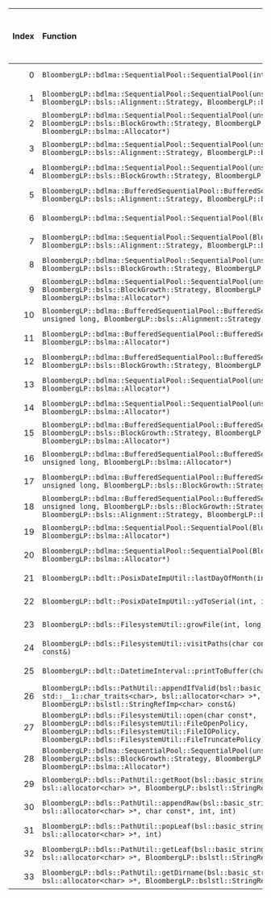 |   Index | Function                                                                                                                                                                                                                    |   Difference in number of lines |   Function size difference in bytes | Disassembly                                                                |   Number of lines in assumed build | Number of bytes in assumed build   |   Number of lines in ignored build | Number of bytes in ignored build   |
|--------:|:----------------------------------------------------------------------------------------------------------------------------------------------------------------------------------------------------------------------------|--------------------------------:|------------------------------------:|:---------------------------------------------------------------------------|-----------------------------------:|:-----------------------------------|-----------------------------------:|:-----------------------------------|
|       0 | `BloombergLP::bdlma::SequentialPool::SequentialPool(int)`                                                                                                                                                                   |                               4 |                                  16 | [Assumed](0.assume.s.txt), [Ignored](0.none.s.txt), [Diff](0.diff.html)    |                                208 | 4,242,992                          |                                192 | 4,242,912                          |
|       1 | `BloombergLP::bdlma::SequentialPool::SequentialPool(unsigned long, BloombergLP::bsls::Alignment::Strategy, BloombergLP::bslma::Allocator*)`                                                                                 |                               4 |                                  16 | [Assumed](1.assume.s.txt), [Ignored](1.none.s.txt), [Diff](1.diff.html)    |                                240 | 4,244,000                          |                                224 | 4,243,904                          |
|       2 | `BloombergLP::bdlma::SequentialPool::SequentialPool(unsigned long, BloombergLP::bsls::BlockGrowth::Strategy, BloombergLP::bsls::Alignment::Strategy, BloombergLP::bslma::Allocator*)`                                       |                               4 |                                  16 | [Assumed](2.assume.s.txt), [Ignored](2.none.s.txt), [Diff](2.diff.html)    |                                240 | 4,244,240                          |                                224 | 4,244,128                          |
|       3 | `BloombergLP::bdlma::SequentialPool::SequentialPool(unsigned long, unsigned long, BloombergLP::bsls::Alignment::Strategy, BloombergLP::bslma::Allocator*)`                                                                  |                               4 |                                  16 | [Assumed](3.assume.s.txt), [Ignored](3.none.s.txt), [Diff](3.diff.html)    |                                288 | 4,245,008                          |                                272 | 4,244,864                          |
|       4 | `BloombergLP::bdlma::SequentialPool::SequentialPool(unsigned long, unsigned long, BloombergLP::bsls::BlockGrowth::Strategy, BloombergLP::bslma::Allocator*)`                                                                |                               4 |                                  16 | [Assumed](4.assume.s.txt), [Ignored](4.none.s.txt), [Diff](4.diff.html)    |                                272 | 4,244,736                          |                                256 | 4,244,608                          |
|       5 | `BloombergLP::bdlma::BufferedSequentialPool::BufferedSequentialPool(char*, unsigned long, BloombergLP::bsls::Alignment::Strategy, BloombergLP::bslma::Allocator*)`                                                          |                               3 |                                  16 | [Assumed](5.assume.s.txt), [Ignored](5.none.s.txt), [Diff](5.diff.html)    |                                112 | 4,241,344                          |                                 96 | 4,241,328                          |
|       6 | `BloombergLP::bdlma::SequentialPool::SequentialPool(BloombergLP::bslma::Allocator*)`                                                                                                                                        |                               3 |                                  16 | [Assumed](6.assume.s.txt), [Ignored](6.none.s.txt), [Diff](6.diff.html)    |                                128 | 4,242,432                          |                                112 | 4,242,384                          |
|       7 | `BloombergLP::bdlma::SequentialPool::SequentialPool(BloombergLP::bsls::BlockGrowth::Strategy, BloombergLP::bsls::Alignment::Strategy, BloombergLP::bslma::Allocator*)`                                                      |                               3 |                                  16 | [Assumed](7.assume.s.txt), [Ignored](7.none.s.txt), [Diff](7.diff.html)    |                                160 | 4,242,832                          |                                144 | 4,242,768                          |
|       8 | `BloombergLP::bdlma::SequentialPool::SequentialPool(unsigned long, BloombergLP::bsls::BlockGrowth::Strategy, BloombergLP::bslma::Allocator*)`                                                                               |                               3 |                                   0 | [Assumed](8.assume.s.txt), [Ignored](8.none.s.txt), [Diff](8.diff.html)    |                                208 | 4,243,792                          |                                208 | 4,243,696                          |
|       9 | `BloombergLP::bdlma::SequentialPool::SequentialPool(unsigned long, unsigned long, BloombergLP::bsls::BlockGrowth::Strategy, BloombergLP::bsls::Alignment::Strategy, BloombergLP::bslma::Allocator*)`                        |                               3 |                                   0 | [Assumed](9.assume.s.txt), [Ignored](9.none.s.txt), [Diff](9.diff.html)    |                                288 | 4,245,296                          |                                288 | 4,245,136                          |
|      10 | `BloombergLP::bdlma::BufferedSequentialPool::BufferedSequentialPool(char*, unsigned long, unsigned long, BloombergLP::bsls::Alignment::Strategy, BloombergLP::bslma::Allocator*)`                                           |                               2 |                                  16 | [Assumed](10.assume.s.txt), [Ignored](10.none.s.txt), [Diff](10.diff.html) |                                112 | 4,241,728                          |                                 96 | 4,241,696                          |
|      11 | `BloombergLP::bdlma::BufferedSequentialPool::BufferedSequentialPool(char*, unsigned long, BloombergLP::bslma::Allocator*)`                                                                                                  |                               2 |                                   0 | [Assumed](11.assume.s.txt), [Ignored](11.none.s.txt), [Diff](11.diff.html) |                                 80 | 4,241,184                          |                                 80 | 4,241,168                          |
|      12 | `BloombergLP::bdlma::BufferedSequentialPool::BufferedSequentialPool(char*, unsigned long, BloombergLP::bsls::BlockGrowth::Strategy, BloombergLP::bslma::Allocator*)`                                                        |                               2 |                                   0 | [Assumed](12.assume.s.txt), [Ignored](12.none.s.txt), [Diff](12.diff.html) |                                 80 | 4,241,264                          |                                 80 | 4,241,248                          |
|      13 | `BloombergLP::bdlma::SequentialPool::SequentialPool(unsigned long, BloombergLP::bslma::Allocator*)`                                                                                                                         |                               2 |                                   0 | [Assumed](13.assume.s.txt), [Ignored](13.none.s.txt), [Diff](13.diff.html) |                                208 | 4,243,584                          |                                208 | 4,243,488                          |
|      14 | `BloombergLP::bdlma::SequentialPool::SequentialPool(unsigned long, unsigned long, BloombergLP::bslma::Allocator*)`                                                                                                          |                               2 |                                   0 | [Assumed](14.assume.s.txt), [Ignored](14.none.s.txt), [Diff](14.diff.html) |                                256 | 4,244,480                          |                                256 | 4,244,352                          |
|      15 | `BloombergLP::bdlma::BufferedSequentialPool::BufferedSequentialPool(char*, unsigned long, BloombergLP::bsls::BlockGrowth::Strategy, BloombergLP::bsls::Alignment::Strategy, BloombergLP::bslma::Allocator*)`                |                               1 |                                   0 | [Assumed](15.assume.s.txt), [Ignored](15.none.s.txt), [Diff](15.diff.html) |                                112 | 4,241,456                          |                                112 | 4,241,424                          |
|      16 | `BloombergLP::bdlma::BufferedSequentialPool::BufferedSequentialPool(char*, unsigned long, unsigned long, BloombergLP::bslma::Allocator*)`                                                                                   |                               1 |                                   0 | [Assumed](16.assume.s.txt), [Ignored](16.none.s.txt), [Diff](16.diff.html) |                                 80 | 4,241,568                          |                                 80 | 4,241,536                          |
|      17 | `BloombergLP::bdlma::BufferedSequentialPool::BufferedSequentialPool(char*, unsigned long, unsigned long, BloombergLP::bsls::BlockGrowth::Strategy, BloombergLP::bslma::Allocator*)`                                         |                               1 |                                   0 | [Assumed](17.assume.s.txt), [Ignored](17.none.s.txt), [Diff](17.diff.html) |                                 80 | 4,241,648                          |                                 80 | 4,241,616                          |
|      18 | `BloombergLP::bdlma::BufferedSequentialPool::BufferedSequentialPool(char*, unsigned long, unsigned long, BloombergLP::bsls::BlockGrowth::Strategy, BloombergLP::bsls::Alignment::Strategy, BloombergLP::bslma::Allocator*)` |                               1 |                                   0 | [Assumed](18.assume.s.txt), [Ignored](18.none.s.txt), [Diff](18.diff.html) |                                112 | 4,241,840                          |                                112 | 4,241,792                          |
|      19 | `BloombergLP::bdlma::SequentialPool::SequentialPool(BloombergLP::bsls::Alignment::Strategy, BloombergLP::bslma::Allocator*)`                                                                                                |                               1 |                                   0 | [Assumed](19.assume.s.txt), [Ignored](19.none.s.txt), [Diff](19.diff.html) |                                144 | 4,242,688                          |                                144 | 4,242,624                          |
|      20 | `BloombergLP::bdlma::SequentialPool::SequentialPool(BloombergLP::bsls::BlockGrowth::Strategy, BloombergLP::bslma::Allocator*)`                                                                                              |                               1 |                                   0 | [Assumed](20.assume.s.txt), [Ignored](20.none.s.txt), [Diff](20.diff.html) |                                128 | 4,242,560                          |                                128 | 4,242,496                          |
|      21 | `BloombergLP::bdlt::PosixDateImpUtil::lastDayOfMonth(int, int)`                                                                                                                                                             |                               1 |                                   0 | [Assumed](21.assume.s.txt), [Ignored](21.none.s.txt), [Diff](21.diff.html) |                                 96 | 4,273,632                          |                                 96 | 4,274,128                          |
|      22 | `BloombergLP::bdlt::PosixDateImpUtil::ydToSerial(int, int)`                                                                                                                                                                 |                               1 |                                   0 | [Assumed](22.assume.s.txt), [Ignored](22.none.s.txt), [Diff](22.diff.html) |                                112 | 4,274,320                          |                                112 | 4,274,848                          |
|      23 | `BloombergLP::bdls::FilesystemUtil::growFile(int, long, bool, unsigned long)`                                                                                                                                               |                              -1 |                                 -16 | [Assumed](23.assume.s.txt), [Ignored](23.none.s.txt), [Diff](23.diff.html) |                                304 | 4,255,440                          |                                320 | 4,255,296                          |
|      24 | `BloombergLP::bdls::FilesystemUtil::visitPaths(char const*, bsl::function<void (char const*)> const&)`                                                                                                                      |                              -1 |                                 -16 | [Assumed](24.assume.s.txt), [Ignored](24.none.s.txt), [Diff](24.diff.html) |                                288 | 4,248,480                          |                                304 | 4,248,320                          |
|      25 | `BloombergLP::bdlt::DatetimeInterval::printToBuffer(char*, int, int) const`                                                                                                                                                 |                              -2 |                                   0 | [Assumed](25.assume.s.txt), [Ignored](25.none.s.txt), [Diff](25.diff.html) |                                592 | 4,277,616                          |                                592 | 4,278,144                          |
|      26 | `BloombergLP::bdls::PathUtil::appendIfValid(bsl::basic_string<char, std::__1::char_traits<char>, bsl::allocator<char> >*, BloombergLP::bslstl::StringRefImp<char> const&)`                                                  |                              -3 |                                 -16 | [Assumed](26.assume.s.txt), [Ignored](26.none.s.txt), [Diff](26.diff.html) |                                464 | 4,267,888                          |                                480 | 4,267,760                          |
|      27 | `BloombergLP::bdls::FilesystemUtil::open(char const*, BloombergLP::bdls::FilesystemUtil::FileOpenPolicy, BloombergLP::bdls::FilesystemUtil::FileIOPolicy, BloombergLP::bdls::FilesystemUtil::FileTruncatePolicy)`           |                              -4 |                                  16 | [Assumed](27.assume.s.txt), [Ignored](27.none.s.txt), [Diff](27.diff.html) |                                160 | 4,246,240                          |                                144 | 4,246,096                          |
|      28 | `BloombergLP::bdlma::SequentialPool::SequentialPool(unsigned long, unsigned long, BloombergLP::bsls::BlockGrowth::Strategy, BloombergLP::bsls::Alignment::Strategy, bool, BloombergLP::bslma::Allocator*)`                  |                              -4 |                                 -16 | [Assumed](28.assume.s.txt), [Ignored](28.none.s.txt), [Diff](28.diff.html) |                                304 | 4,245,584                          |                                320 | 4,245,424                          |
|      29 | `BloombergLP::bdls::PathUtil::getRoot(bsl::basic_string<char, std::__1::char_traits<char>, bsl::allocator<char> >*, BloombergLP::bslstl::StringRefImp<char> const&, int)`                                                   |                             -27 |                                 -96 | [Assumed](29.assume.s.txt), [Ignored](29.none.s.txt), [Diff](29.diff.html) |                                144 | 4,270,128                          |                                240 | 4,270,528                          |
|      30 | `BloombergLP::bdls::PathUtil::appendRaw(bsl::basic_string<char, std::__1::char_traits<char>, bsl::allocator<char> >*, char const*, int, int)`                                                                               |                             -28 |                                -144 | [Assumed](30.assume.s.txt), [Ignored](30.none.s.txt), [Diff](30.diff.html) |                                288 | 4,268,352                          |                                432 | 4,268,240                          |
|      31 | `BloombergLP::bdls::PathUtil::popLeaf(bsl::basic_string<char, std::__1::char_traits<char>, bsl::allocator<char> >*, int)`                                                                                                   |                             -29 |                                -128 | [Assumed](31.assume.s.txt), [Ignored](31.none.s.txt), [Diff](31.diff.html) |                                288 | 4,268,784                          |                                416 | 4,268,816                          |
|      32 | `BloombergLP::bdls::PathUtil::getLeaf(bsl::basic_string<char, std::__1::char_traits<char>, bsl::allocator<char> >*, BloombergLP::bslstl::StringRefImp<char> const&, int)`                                                   |                             -30 |                                -128 | [Assumed](32.assume.s.txt), [Ignored](32.none.s.txt), [Diff](32.diff.html) |                                352 | 4,269,072                          |                                480 | 4,269,232                          |
|      33 | `BloombergLP::bdls::PathUtil::getDirname(bsl::basic_string<char, std::__1::char_traits<char>, bsl::allocator<char> >*, BloombergLP::bslstl::StringRefImp<char> const&, int)`                                                |                             -34 |                                -112 | [Assumed](33.assume.s.txt), [Ignored](33.none.s.txt), [Diff](33.diff.html) |                                288 | 4,269,840                          |                                400 | 4,270,128                          |